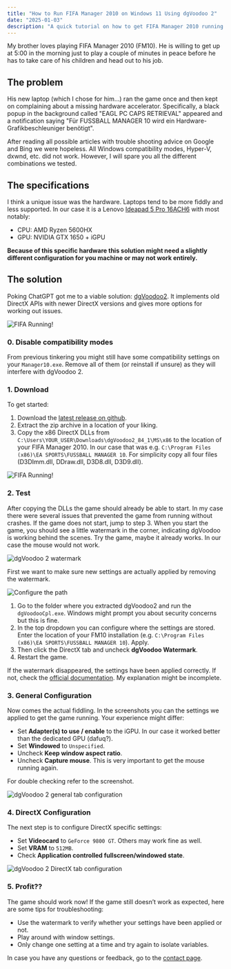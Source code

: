 ```yaml
---
title: "How to Run FIFA Manager 2010 on Windows 11 Using dgVoodoo 2"
date: "2025-01-03"
description: "A quick tutorial on how to get FIFA Manager 2010 running on Windows 11"
---
```


My brother loves playing FIFA Manager 2010 (FM10). He is willing to get up at 5:00 in the morning just to play a couple of minutes in peace before he has to take care of his children and head out to his job.

<!--more-->

## The problem

His new laptop (which I chose for him...) ran the game once and then kept on complaining about a missing hardware accelerator. Specifically, a black popup in the background called "EAGL PC CAPS RETRIEVAL" appeared and a notification saying "Für FUSSBALL MANAGER 10 wird ein Hardware-Grafikbeschleuniger benötigt".

After reading all possible articles with trouble shooting advice on Google and Bing we were hopeless. All Windows compatibility modes, Hyper-V, dxwnd, etc. did not work. However, I will spare you all the different combinations we tested.

## The specifications

I think a unique issue was the hardware. Laptops tend to be more fiddly and less supported. In our case it is a Lenovo [Ideapad 5 Pro 16ACH6](https://pcsupport.lenovo.com/uu/de/products/laptops-and-netbooks/5-series/ideapad-5-pro-16ach6) with most notably:

- CPU: AMD Ryzen 5600HX
- GPU: NVIDIA GTX 1650 + iGPU

**Because of this specific hardware this solution might need a slightly different configuration for you machine or may not work entirely.**

## The solution

Poking ChatGPT got me to a viable solution: [dgVoodoo2](https://github.com/dege-diosg/dgVoodoo2). It implements old DirectX APIs with newer DirectX versions and gives more options for working out issues.

![FIFA Running!](/fm10_start_screen.png)

### 0. Disable compatibility modes

From previous tinkering you might still have some compatibility settings on your `Manager10.exe`. Remove all of them (or reinstall if unsure) as they will interfere with dgVoodoo 2.

### 1. Download

To get started:

1. Download the [latest release on github](https://github.com/dege-diosg/dgVoodoo2/releases).
2. Extract the zip archive in a location of your liking.
3. Copy the x86 DirectX DLLs from `C:\Users\YOUR_USER\Downloads\dgVoodoo2_84_1\MS\x86` to the location of your FIFA Manager 2010. In our case that was e.g. `C:\Program Files (x86)\EA SPORTS\FUSSBALL MANAGER 10`. For simplicity copy all four files (D3DImm.dll, DDraw.dll, D3D8.dll, D3D9.dll).

![FIFA Running!](/fm10_with_dgvoodoo2_files.png)

### 2. Test

After copying the DLLs the game should already be able to start. In my case there were several issues that prevented the game from running without crashes. If the game does not start, jump to step 3. When you start the game, you should see a little watermark in the corner, indicating dgVoodoo is working behind the scenes. Try the game, maybe it already works. In our case the mouse would not work.

![dgVoodoo 2 watermark](/fm10_dgvoodoo2_watermark.png)

First we want to make sure new settings are actually applied by removing the watermark.

![Configure the path](/dg_voodoo2_config_path.png)

1. Go to the folder where you extracted dgVoodoo2 and run the `dgVoodooCpl.exe`. Windows might prompt you about security concerns but this is fine.
2. In the top dropdown you can configure where the settings are stored. Enter the location of your FM10 installation (e.g. `C:\Program Files (x86)\EA SPORTS\FUSSBALL MANAGER 10`). Apply.
3. Then click the DirectX tab and uncheck **dgVoodoo Watermark**.
4. Restart the game.

If the watermark disappeared, the settings have been applied correctly. If not, check the [official documentation](https://dege.freeweb.hu/dgVoodoo2/). My explanation might be incomplete.

### 3. General Configuration

Now comes the actual fiddling. In the screenshots you can the settings we applied to get the game running. Your experience might differ:

- Set **Adapter(s) to use / enable** to the iGPU. In our case it worked better than the dedicated GPU (dafuq?).
- Set **Windowed** to `Unspecified`.
- Uncheck **Keep window aspect ratio**.
- Uncheck **Capture mouse**. This is very important to get the mouse running again.

For double checking refer to the screenshot.

![dgVoodoo 2 general tab configuration](/dg_voodoo2_general.png)

### 4. DirectX Configuration

The next step is to configure DirectX specific settings:

- Set **Videocard** to `GeForce 9800 GT`. Others may work fine as well.
- Set **VRAM** to `512MB`.
- Check **Application controlled fullscreen/windowed state**.

![dgVoodoo 2 DirectX tab configuration](/dg_voodoo2_directx.png)

### 5. Profit??

The game should work now! If the game still doesn’t work as expected, here are some tips for troubleshooting:

- Use the watermark to verify whether your settings have been applied or not.
- Play around with window settings.
- Only change one setting at a time and try again to isolate variables.

In case you have any questions or feedback, go to the [contact page](/contact/).
